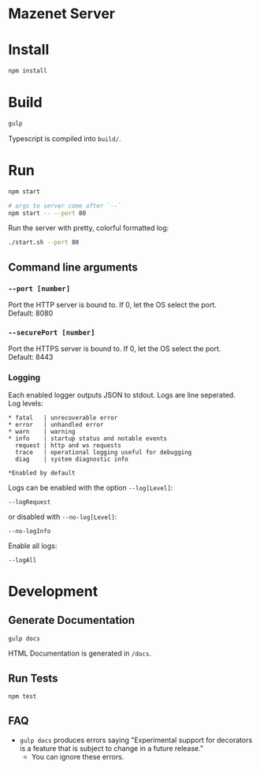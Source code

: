 # Mazenet Server

# Install
```bash
npm install
```

# Build
```bash
gulp
```
Typescript is compiled into `build/`.

# Run
```bash
npm start

# args to server come after `--`
npm start -- --port 80
```

Run the server with pretty, colorful formatted log:
```bash
./start.sh --port 80
```

## Command line arguments
### `--port [number]`
Port the HTTP server is bound to. If 0, let the OS select the port.  
Default: 8080

### `--securePort [number]`
Port the HTTPS server is bound to. If 0, let the OS select the port.  
Default: 8443

### Logging
Each enabled logger outputs JSON to stdout. Logs are line seperated.  
Log levels:
```
* fatal   | unrecoverable error
* error   | unhandled error
* warn    | warning
* info    | startup status and notable events
  request | http and ws requests
  trace   | operational logging useful for debugging
  diag    | system diagnostic info

*Enabled by default
```

Logs can be enabled with the option `--log[Level]`:
```
--logRequest
```
or disabled with `--no-log[Level]`:
```
--no-logInfo
```

Enable all logs:
```
--logAll
```

# Development

## Generate Documentation
```bash
gulp docs
```
HTML Documentation is generated in `/docs`.

## Run Tests
```bash
npm test
```

## FAQ
 - `gulp docs` produces errors saying "Experimental support for decorators is a feature that is subject to change in a future release."
   - You can ignore these errors.

